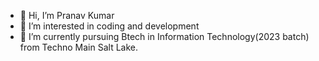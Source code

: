 - 👋 Hi, I’m Pranav Kumar
- 👀 I’m interested in coding and development
- 🌱 I’m currently pursuing Btech in Information Technology(2023 batch) from Techno Main Salt Lake.

<!---
pranavkumar2001/pranavkumar2001 is a ✨ special ✨ repository because its `README.md` (this file) appears on your GitHub profile.
You can click the Preview link to take a look at your changes.
--->
